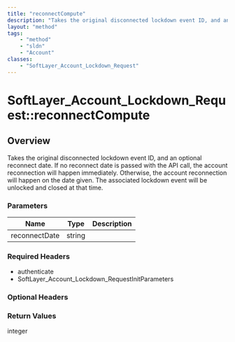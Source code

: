 ```yaml
---
title: "reconnectCompute"
description: "Takes the original disconnected lockdown event ID, and an optional reconnect date. If no reconnect date is passed with t... "
layout: "method"
tags:
    - "method"
    - "sldn"
    - "Account"
classes:
    - "SoftLayer_Account_Lockdown_Request"
---
```

# SoftLayer_Account_Lockdown_Request::reconnectCompute
## Overview 
Takes the original disconnected lockdown event ID, and an optional reconnect date. If no reconnect date is passed with the API call, the account reconnection will happen immediately. Otherwise, the account reconnection will happen on the date given. The associated lockdown event will be unlocked and closed at that time. 

### Parameters 
|Name | Type | Description |
| --- | --- | --- |
|reconnectDate| string| |


### Required Headers
* authenticate
* SoftLayer_Account_Lockdown_RequestInitParameters

### Optional Headers

### Return Values
integer

